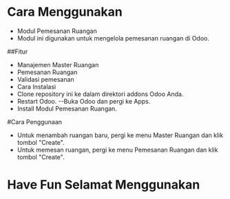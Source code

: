 # Cara Menggunakan
- Modul Pemesanan Ruangan
- Modul ini digunakan untuk mengelola pemesanan ruangan di Odoo.

##Fitur
- Manajemen Master Ruangan
- Pemesanan Ruangan
- Validasi pemesanan
- Cara Instalasi
- Clone repository ini ke dalam direktori addons Odoo Anda.
- Restart Odoo.
--Buka Odoo dan pergi ke Apps.
- Install Modul Pemesanan Ruangan.


#Cara Penggunaan
- Untuk menambah ruangan baru, pergi ke menu Master Ruangan dan klik tombol "Create".
- Untuk memesan ruangan, pergi ke menu Pemesanan Ruangan dan klik tombol "Create".

# Have Fun Selamat Menggunakan 